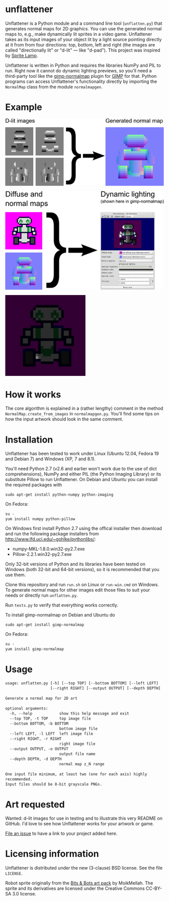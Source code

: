 unflattener
===========

Unflattener is a Python module and a command line tool (`unflatten.py`) that generates normal maps for 2D graphics. You can use the generated normal maps to, e.g., make dynamically lit sprites in a video game. Unflattener takes as its input images of your object lit by a light source pointing directly at it from from four directions: top, bottom, left and right (the images are called "directionally lit" or "d-lit" — like "d-pad"). This project was inspired by [Sprite Lamp](http://snakehillgames.com/spritelamp/).

Unflattener is written in Python and requires the libraries NumPy and PIL to run. Right now it cannot do dynamic lighting previews, so you'll need a third-party tool like the [gimp-normalmap](https://code.google.com/p/gimp-normalmap/) plugin for [GIMP](http://www.gimp.org/) for that. Python programs can access Unflattener's functionality directly by importing the `NormalMap` class from the module `normalmapgen`.

Example
=======

![D-lit images and the resulting normal map](readme-illustrations/illustration1.png)

![Together the diffuse and normal maps make it possible to create use dynamic lighting](readme-illustrations/illustration2.png)

![Dynamic lighting in gimp-normalmap in motion](readme-illustrations/animation1.gif)

How it works
============

The core algorithm is explained in a (rather lengthy) comment in the method `NormalMap.create_from_images` in `normalmapgen.py`. You'll find some tips on how the input artwork should look in the same comment.

Installation
============

Unflattener has been tested to work under Linux (Ubuntu 12.04, Fedora 19 and Debian 7) and Windows (XP, 7 and 8.1).

You'll need Python 2.7 (v2.6 and earlier won't work due to the use of dict comprehensions), NumPy and either PIL (the Python Imaging Library) or its substitute Pillow to run Unflattener. On Debian and Ubuntu you can install the required packages with

    sudo apt-get install python-numpy python-imaging

On Fedora:

    su -
    yum install numpy python-pillow

On Windows first install Python 2.7 using the offical installer then download and run the following package installers from <http://www.lfd.uci.edu/~gohlke/pythonlibs/>:

* numpy-MKL-1.8.0.win32-py2.7.exe
* Pillow-2.2.1.win32-py2.7.exe

Only 32-bit versions of Python and its libraries have been tested on Windows (both 32-bit and 64-bit versions), so it is recommended that you use them.

Clone this repository and run `run.sh` on Linux or `run-win.cmd` on Windows. To generate normal maps for other images edit those files to suit your needs or directly run `unflatten.py`.

Run `tests.py` to verify that everything works correctly.

To install gimp-normalmap on Debian and Ubuntu do

	sudo apt-get install gimp-normalmap

On Fedora:

    su -
    yum install gimp-normalmap

Usage
=====

    usage: unflatten.py [-h] [--top TOP] [--bottom BOTTOM] [--left LEFT]
                        [--right RIGHT] [--output OUTPUT] [--depth DEPTH]

    Generate a normal map for 2D art

    optional arguments:
      -h, --help            show this help message and exit
      --top TOP, -t TOP     top image file
      --bottom BOTTOM, -b BOTTOM
                            bottom image file
      --left LEFT, -l LEFT  left image file
      --right RIGHT, -r RIGHT
                            right image file
      --output OUTPUT, -o OUTPUT
                            output file name
      --depth DEPTH, -d DEPTH
                            normal map z_N range

    One input file minimum, at least two (one for each axis) highly recommended.
    Input files should be 8-bit grayscale PNGs.

Art requested
=============

Wanted: d-lit images for use in testing and to illustrate this very README on GitHub. I'd love to see how Unflattener works for your artwork or game.

[File an issue](https://github.com/dbohdan/unflattener/issues) to have a link to your project added here.

Licensing information
=====================

Unflattener is distributed under the new (3-clause) BSD license. See the file `LICENSE`.

Robot sprite originally from the [Bits & Bots art pack](http://opengameart.org/content/bits-bots-art-pack) by MoikMellah. The sprite and its derivatives are licensed under the Creative Commons CC-BY-SA 3.0 license.
